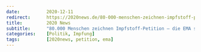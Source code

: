 ```yaml
---
date:          2020-12-11
redirect:      https://2020news.de/80-000-menschen-zeichnen-impfstoff-petition-die-ema-schweigt/
title:         2020 News
subtitle:      "80.000 Menschen zeichnen Impfstoff-Petition – die EMA schweigt"
categories:    [Politik, Impfung]
tags:          [2020news, petition, ema]
---
```

